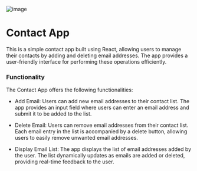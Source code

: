 ![image](https://github.com/novaenforcer-art/contact-app/assets/82377474/d70eccf1-d14c-4446-aa14-4da528f2582a)

# Contact App
This is a simple contact app built using React, allowing users to manage their contacts by adding and deleting email addresses. The app provides a user-friendly interface for performing these operations efficiently.

### Functionality
The Contact App offers the following functionalities: <br/>

- Add Email: Users can add new email addresses to their contact list. The app provides an input field where users can enter an email address and submit it to be added to the list.<br/>

- Delete Email: Users can remove email addresses from their contact list. Each email entry in the list is accompanied by a delete button, allowing users to easily remove unwanted email addresses.<br/>

- Display Email List: The app displays the list of email addresses added by the user. The list dynamically updates as emails are added or deleted, providing real-time feedback to the user.<br/>
